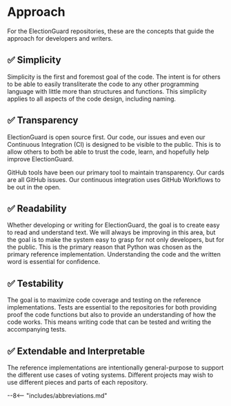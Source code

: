 # Approach

For the ElectionGuard repositories, these are the concepts that guide the approach for developers and writers. 

## ✅ Simplicity

Simplicity is the first and foremost goal of the code. The intent is for others to be able to easily transliterate the code to any other programming language with little more than structures and functions. This simplicity applies to all aspects of the code design, including naming.

## ✅ Transparency

ElectionGuard is open source first. Our code, our issues and even our Continuous Integration (CI) is designed to be visible to the public. This is to allow others to both be able to trust the code, learn, and hopefully help improve ElectionGuard. 

GitHub tools have been our primary tool to maintain transparency. Our cards are all GitHub issues. Our continuous integration uses GitHub Workflows to be out in the open. 

## ✅ Readability

Whether developing or writing for ElectionGuard, the goal is to create easy to read and understand text. We will always be improving in this area, but the goal is to make the system easy to grasp for not only developers, but for the public. This is the primary reason that Python was chosen as the primary reference implementation. Understanding the code and the written word is essential for confidence.

## ✅ Testability

The goal is to maximize code coverage and testing on the reference implementations. Tests are essential to the repositories for both providing proof the code functions but also to provide an understanding of how the code works. This means writing code that can be tested and writing the accompanying tests.

## ✅ Extendable and Interpretable

The reference implementations are intentionally general-purpose to support the different use cases of voting systems. Different projects may wish to use different pieces and parts of each repository. 

--8<-- "includes/abbreviations.md"